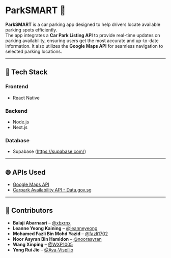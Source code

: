 # ParkSMART 🚗

**ParkSMART** is a car parking app designed to help drivers locate available parking spots efficiently.  
The app integrates a **Car Park Listing API** to provide real-time updates on parking availability, ensuring users get the most accurate and up-to-date information. It also utilizes the **Google Maps API** for seamless navigation to selected parking locations.

---

## 🧰 Tech Stack

### Frontend
- React Native

### Backend
- Node.js
- Next.js

### Database
- Supabase (https://supabase.com/)

---

## 🌐 APIs Used

- [Google Maps API](https://developers.google.com/maps)
- [Carpark Availability API - Data.gov.sg](https://data.gov.sg/dataset/carpark-availability)

---

## 👥 Contributors

- **Balaji Abarnasri** – [@xbxrnx](https://github.com/xbxrnx)
- **Leanne Yeong Kaining** – [@leanneyeong](https://github.com/leanneyeong)
- **Mohamed Fazli Bin Mohd Yazid** – [@fazli1702](https://github.com/fazli1702)
- **Noor Asyran Bin Hamidon** – [@noorasyran](https://github.com/noorasyran)
- **Wang Xinping** – [@WXP1005](https://github.com/WXP1005)
- **Yong Rui Jie** – [@Ava-Vispilio](https://github.com/Ava-Vispilio)


